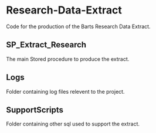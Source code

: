 # Research-Data-Extract
Code for the production of the Barts Research Data Extract.

## SP_Extract_Research
The main Stored procedure to produce the extract.

## Logs
Folder containing log files relevent to the project.

## SupportScripts
Folder containing other sql used to support the extract.
